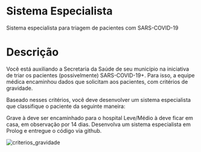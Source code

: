 # Sistema Especialista

Sistema especialista para triagem de pacientes com SARS-COVID-19

# Descrição

Você está auxiliando a Secretaria da Saúde de seu município na iniciativa de triar os pacientes (possivelmente) SARS-COVID-19+. Para isso, a equipe médica encaminhou dados que solicitam aos pacientes, com critérios de gravidade.

Baseado nesses critérios, você deve desenvolver um sistema especialista que classifique o paciente da seguinte maneira:

Grave à deve ser encaminhado para o hospital
Leve/Médio à deve ficar em casa, em observação por 14 dias.
Desenvolva um sistema especialista em Prolog e entregue o código via github.


![criterios_gravidade](https://user-images.githubusercontent.com/61890715/198907533-b85ef204-3f94-45f7-973d-d91f8b8aa7d7.png)
